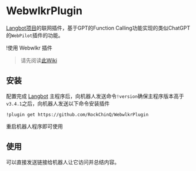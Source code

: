 # WebwlkrPlugin

[Langbot项目](https://github.com/RockChinQ/LangBot)的联网插件，基于GPT的Function Calling功能实现的类似ChatGPT的`WebPilot`插件的功能。

!使用 Webwlkr 插件

> 请先阅读[此Wiki](https://docs.langbot.app/plugin/plugin-intro.html)

## 安装

配置完成 [Langbot](https://github.com/RockChinQ/Langbot) 主程序后，向机器人发送命令`!version`确保主程序版本高于`v3.4.1`之后，向机器人发送以下命令安装插件

```
!plugin get https://github.com/RockChinQ/WebwlkrPlugin
```

重启机器人程序即可使用

## 使用

可以直接发送链接给机器人让它访问并总结内容。

